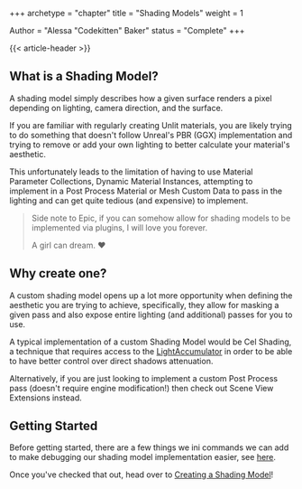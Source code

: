 +++
archetype = "chapter"
title = "Shading Models"
weight = 1

Author = "Alessa \"Codekitten\" Baker"
status = "Complete"
+++

{{< article-header >}}

## What is a Shading Model?

A shading model simply describes how a given surface renders a pixel depending on lighting, camera direction, and the surface.

If you are familiar with regularly creating Unlit materials, you are likely trying to do something that doesn't follow Unreal's PBR (GGX) implementation and trying to remove or add your own lighting to better calculate your material's aesthetic.  

This unfortunately leads to the limitation of having to use Material Parameter Collections, Dynamic Material Instances, attempting to implement in a Post Process Material or Mesh Custom Data to pass in the lighting and can get quite tedious (and expensive) to implement.

> Side note to Epic, if you can somehow allow for shading models to be implemented via plugins, I will love you forever.  
>   
> A girl can dream. ❤️

## Why create one?

A custom shading model opens up a lot more opportunity when defining the aesthetic you are trying to achieve, specifically, they allow for masking a given pass and also expose entire lighting (and additional) passes for you to use.

A typical implementation of a custom Shading Model would be Cel Shading, a technique that requires access to the [LightAccumulator]() in order to be able to have better control over direct shadows attenuation.

Alternatively, if you are just looking to implement a custom Post Process pass (doesn't require engine modification!) then check out Scene View Extensions instead.

## Getting Started

Before getting started, there are a few things we ini commands we can add to make debugging our shading model implementation easier, see [here](/unrealrenderpipeline/shadingmodels/helpfulinicommands/).

Once you've checked that out, head over to [Creating a Shading Model](/unrealrenderpipeline/shadingmodels/creatingshadingmodels/)!
